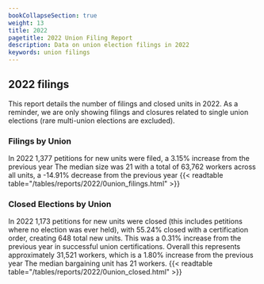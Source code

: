 ```yaml
---
bookCollapseSection: true
weight: 13
title: 2022
pagetitle: 2022 Union Filing Report
description: Data on union election filings in 2022
keywords: union filings
---
```


## 2022 filings

This report details the number of filings and closed units in 2022. As a reminder, we are only showing filings and closures related to single union elections (rare multi-union elections are excluded).

### Filings by Union
In 2022 1,377 petitions for new units were filed, a 3.15% increase from the previous year The median size was 21 with a total of 63,762 workers across all units, a -14.91% decrease from the previous year
{{< readtable table="/tables/reports/2022/0union_filings.html" >}}

### Closed Elections by Union
In 2022 1,173 petitions for new units were closed (this includes petitions where no election was ever held), with 55.24% closed with a certification order, creating 648 total new units. This was a 0.31% increase from the previous year in successful union certifications. Overall this represents approximately 31,521 workers, which is a 1.80% increase from the previous year The median bargaining unit has 21 workers.
{{< readtable table="/tables/reports/2022/0union_closed.html" >}}
